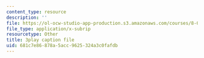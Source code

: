 ```yaml
---
content_type: resource
description: ''
file: https://ol-ocw-studio-app-production.s3.amazonaws.com/courses/8-01sc-classical-mechanics-fall-2016/681c7e86878a5acc9625324a3c0fafdb_QmCQUBSsKwQ.vtt
file_type: application/x-subrip
resourcetype: Other
title: 3play caption file
uid: 681c7e86-878a-5acc-9625-324a3c0fafdb
---
```

